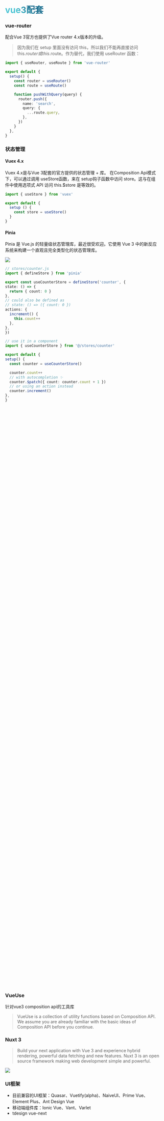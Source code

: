 # vue3配套

<div v-click="1">
 
### vue-router
配合<span class="blockcode">Vue 3</span>官方也提供了<span class="blockcode">Vue router 4.x</span>版本的升级。

> 因为我们在 setup 里面没有访问 this，所以我们不能再直接访问 this.$router 或 this.$route。作为替代，我们使用 useRouter 函数：

```ts
import { useRouter, useRoute } from 'vue-router'

export default {
  setup() {
    const router = useRouter()
    const route = useRoute()

    function pushWithQuery(query) {
      router.push({
        name: 'search',
        query: {
          ...route.query,
        },
      })
    }
  },
}
```
</div>

<div v-click="2">

### 状态管理
<div grid="~ cols-2 gap-4" m="t-2">
  <div>

  #### Vuex 4.x
  <p class="text-base"><span class="blockcode">Vuex 4.x</span>是与<span class="blockcode">Vue 3</span>配套的官方提供的状态管理 + 库。
  在Composition Api模式下，可以通过调用 <span class="blockcode">useStore</span>函数，来在 <span class="blockcode">setup</span>钩子函数中访问 <span class="blockcode">store</span>。这与在组件中使用选项式 API 访问 this.$store 是等效的。</p>

```ts
import { useStore } from 'vuex'

export default {
  setup () {
    const store = useStore()
  }
}
```
  </div>
  <div class="pinia">

  #### Pinia
  <p class="text-base">Pinia 是 Vue.js 的轻量级状态管理库，最近很受欢迎。它使用 Vue 3 中的新反应系统来构建一个直观且完全类型化的状态管理库。</p>

  <img src="/assets/images/pinia.png"/>

  ```ts
  // stores/counter.js
import { defineStore } from 'pinia'

export const useCounterStore = defineStore('counter', {
  state: () => {
    return { count: 0 }
  },
  // could also be defined as
  // state: () => ({ count: 0 })
  actions: {
    increment() {
      this.count++
    },
  },
})

// use it in a component
import { useCounterStore } from '@/stores/counter'

export default {
  setup() {
    const counter = useCounterStore()

    counter.count++
    // with autocompletion ✨
    counter.$patch({ count: counter.count + 1 })
    // or using an action instead
    counter.increment()
  },
}
  ```
  </div>
</div>

</div>

<div v-click="3">

### VueUse

<p class="text-base">针对vue3 composition api的工具库</p>

> VueUse is a collection of utility functions based on Composition API. We assume you are already familiar with the basic ideas of Composition API before you continue.

<use-mouse></use-mouse>

</div>

<div v-click="4">

### Nuxt 3

>Build your next application with Vue 3 and experience hybrid rendering, powerful data fetching and new features. Nuxt 3 is an open source framework making web development simple and powerful.

<img border="rounden" src="/assets/images/nuxt.png" fit="cover"/>
</div>

<div v-click="5">

### UI框架

- 目前兼容的UI框架：Quasar、Vuetify(alpha)、NaiveUI、Prime Vue、Element Plus、Ant Design Vue
- 移动端组件库：Ionic Vue、Vant、Varlet
- tdesign vue-next
</div>

<style>
  h1 {
  background-color: #2B90B6;
  background-image: linear-gradient(45deg, #4EC5D4 10%, #146b8c 20%);
  background-size: 100%;
  -webkit-background-clip: text;
  -moz-background-clip: text;
  -webkit-text-fill-color: transparent;
  -moz-text-fill-color: transparent;
}
h1 sup{
  font-size: 60%;
  margin-left: .4rem
}
blockquote{margin-top: 1em}
.slidev-vclick-target{display: none}
.slidev-vclick-current{display: block}
.pinia pre{height: 60%;overflow: scroll}
.nuxt-logo{font-size: 2em;color: #fff}
img{object-fit:cover}
</style>